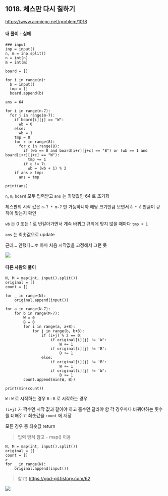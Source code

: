 ## 1018. 체스판 다시 칠하기
https://www.acmicpc.net/problem/1018

#### 내 풀이 - 실패
```
### input
inp = input()
n, m = inp.split()
n = int(n)
m = int(m)

board = []

for i in range(n):
  b = input()
  tmp = []
  board.append(b)

ans = 64

for i in range(n-7):
  for j in range(m-7):
    if board[i][j] == "W":
      wb = 0
    else:
      wb = 1
    tmp = 0
    for r in range(8):
      for c in range(8):
        if (wb == 0 and board[i+r][j+c] == "B") or (wb == 1 and board[i+r][j+c] == "W"):
          tmp += 1
        if c != 7:
          wb = (wb + 1) % 2
    if ans > tmp:
      ans = tmp

print(ans)
```
`n`, `m`, `board` 모두 입력받고
`ans` 는 최댓값인 64 로 초기화

체스판의 시작 값은 `n-7 * m-7` 만 가능하니까
해당 크기만큼 보면서 `8 * 8` 만큼이 규칙에 맞는지 확인

`wb` 는 0 또는 1 로 번갈아가면서 계속 바뀌고
규칙에 맞지 않을 때마다 `tmp + 1`

`ans` 는 최솟값으로 update

근데... 안됐다...ㅎ
아마 처음 시작값을 고정해서 그런 듯

![](https://images.velog.io/images/jsh5408/post/32fb60b1-3733-4f16-9cf0-4096ff07dd0b/image.png)

#### 다른 사람의 풀이
```
N, M = map(int, input().split())
original = []
count = []

for _ in range(N):
    original.append(input())

for a in range(N-7):
    for b in range(M-7):
        W = 0
        B = 0
        for i in range(a, a+8):
            for j in range(b, b+8):
                if (i+j) % 2 == 0:
                    if original[i][j] != 'W':
                        W += 1
                    if original[i][j] != 'B':
                        B += 1
                else:
                    if original[i][j] != 'B':
                        W += 1
                    if original[i][j] != 'W':
                        B += 1
        count.append(min(W, B))

print(min(count))
```
`W` : `W` 로 시작하는 경우
`B` : `B` 로 시작하는 경우

`(i+j)` 가 짝수면 시작 값과 같아야 하고 홀수면 달라야 함
각 경우마다 바꿔야하는 횟수를 더해주고
최솟값을 `count` 에 저장

모든 경우 중 최솟값 return

> 입력 방식 참고 - map() 이용
```
N, M = map(int, input().split())
original = []
count = []
>
for _ in range(N):
    original.append(input())
```

> 참고) https://god-gil.tistory.com/62

![](https://images.velog.io/images/jsh5408/post/9020b518-2899-4195-80fd-138dc6848b99/image.png)
